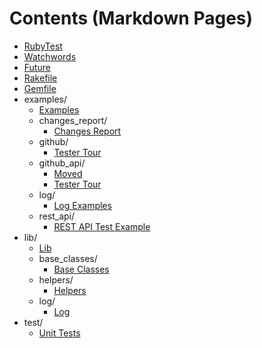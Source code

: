 # Contents (Markdown Pages)

   - [RubyTest](./README.md)
   - [Watchwords](./Watchwords.md)
   - [Future](./Future.md)
   - [Rakefile](./Rakefile.md)
   - [Gemfile](./Gemfile.md)
   - examples/
     - [Examples](./examples/Examples.md#examples)
     - changes_report/
       - [Changes Report](./examples/changes_report/ChangesReport.md#changes-report)
     - github/
       - [Tester Tour](./examples/github/TesterTour.md#tester-tour)
     - github_api/
       - [Moved](./examples/github_api/Moved.md#moved)
       - [Tester Tour](./examples/github_api/TesterTour.md#tester-tour)
     - log/
       - [Log Examples](./examples/log/Log.md#log)
     - rest_api/
       - [REST API Test Example](./examples/rest_api/RestAPI.md#rest-api)
   - lib/
     - [Lib](./lib/Lib.md#lib)
     - base_classes/
       - [Base Classes](./lib/base_classes/BaseClasses.md#base-classes)
     - helpers/
       - [Helpers](./lib/helpers/Helpers.md#helpers)
     - log/
       - [Log](./lib/log/Log.md#log)
   - test/
     - [Unit Tests](./test/Test.md#test)
